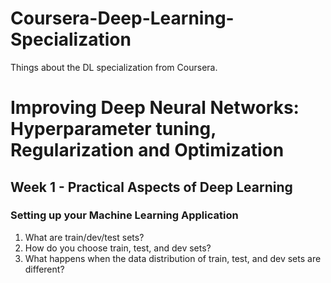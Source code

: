 # Coursera-Deep-Learning-Specialization
Things about the DL specialization from Coursera.

# Improving Deep Neural Networks: Hyperparameter tuning, Regularization and Optimization

## Week 1 - Practical Aspects of Deep Learning

### Setting up your Machine Learning Application

1. What are train/dev/test sets?
1. How do you choose train, test, and dev sets?
1. What happens when the data distribution of train, test, and dev sets are different?


